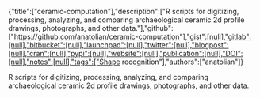{"title":["ceramic-computation"],"description":["R scripts for digitizing, processing, analyzing, and comparing archaeological ceramic 2d profile drawings, photographs, and other data."],"github":["https://github.com/anatolian/ceramic-computation"],"gist":[null],"gitlab":[null],"bitbucket":[null],"launchpad":[null],"twitter":[null],"blogpost":[null],"cran":[null],"pypi":[null],"website":[null],"publication":[null],"DOI":[null],"notes":[null],"tags":["Shape recognition"],"authors":["anatolian"]}

R scripts for digitizing, processing, analyzing, and comparing archaeological ceramic 2d profile drawings, photographs, and other data.